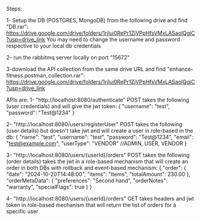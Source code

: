 Steps:

1- Setup the DB (POSTGRES, MongoDB) from the following drive and find "DB.rar":
https://drive.google.com/drive/folders/1rjlui0RePr1ZjVPpHfsVMxLASaolQgjC?usp=drive_link
You may need to change the username and password respective to your local db credentials

2- run the rabbitmq server locally on port "15672"

3-download the API collection from the same drive URL and find "enhance-fitness.postman_collection.rar":
https://drive.google.com/drive/folders/1rjlui0RePr1ZjVPpHfsVMxLASaolQgjC?usp=drive_link

APIs are:
1- "http://localhost:8080/authenticate" POST takes the following (user credentials) and will give the jwt token:
   {
    "username": "test",
    "password": "Test@1234"
  }
  
2- "http://localhost:8080/users/registerUser" POST takes the following (user details) but doesn't take jwt and will create a user in role-based in the db:
   {
    "name": "test",
    "username": "test",
    "password": "Test@1234",
    "email": "test@example.com",
    "userType": "VENDOR" //ADMIN, USER, VENDOR
   }

3- "http://localhost:8080/users/{userId}/orders" POST takes the following (order details) takes the jwt in a role-based mechanism that will create an order in both DBs with rollback and event-based mechanism:
  {
      "order": {
          "date": "2024-10-20T14:48:00",
          "items": "Items",
          "totalAmount": 230.00
      },
      "orderMetaData": {
          "preferences": "Second hand",
          "orderNotes": "warranty",
          "specialFlags": true
      }
  }

4- "http://localhost:8080/users/{userId}/orders" GET takes headers and jwt token in role-based mechanism that will return the list of orders for a specific user
